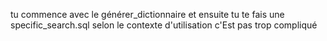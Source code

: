  tu commence avec le générer_dictionnaire
et ensuite tu te fais une specific_search.sql
selon le contexte d'utilisation
c'Est pas trop compliqué
